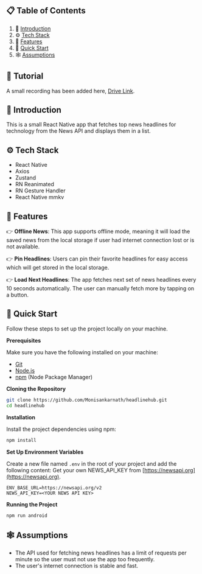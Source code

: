 ## 📋 Table of Contents

1. 🤖 [Introduction](#introduction)
2. ⚙️ [Tech Stack](#tech-stack)
3. 🔋 [Features](#features)
4. 🤸 [Quick Start](#quick-start)
5. 🕸️ [Assumptions](#assumptions)

## 🚨 Tutorial

A small recording has been added here, <a href="https://drive.google.com/file/d/11bBbccy-2I6UCbpX1MkQ_8jksis2JoYo/view?usp=sharing" target="_blank">Drive Link</a>.

## <a name="introduction">🤖 Introduction</a>

This is a small React Native app that fetches top news headlines for technology from the News API and displays them in a list.

## <a name="tech-stack">⚙️ Tech Stack</a>

- React Native
- Axios
- Zustand
- RN Reanimated
- RN Gesture Handler
- React Native mmkv

## <a name="features">🔋 Features</a>

👉 **Offline News**: This app supports offline mode, meaning it will load the saved news from the local storage if user had internet connection lost or is not available.

👉 **Pin Headlines**: Users can pin their favorite headlines for easy access which will get stored in the local storage.

👉 **Load Next Headlines**: The app fetches next set of news headlines every 10 seconds automatically. The user can manually fetch more by tapping on a button.

## <a name="quick-start">🤸 Quick Start</a>

Follow these steps to set up the project locally on your machine.

**Prerequisites**

Make sure you have the following installed on your machine:

- [Git](https://git-scm.com/)
- [Node.js](https://nodejs.org/en)
- [npm](https://www.npmjs.com/) (Node Package Manager)

**Cloning the Repository**

```bash
git clone https://github.com/Monisankarnath/headlinehub.git
cd headlinehub
```

**Installation**

Install the project dependencies using npm:

```bash
npm install
```

**Set Up Environment Variables**

Create a new file named `.env` in the root of your project and add the following content:
Get your own NEWS_API_KEY from [https://newsapi.org](https://newsapi.org).

```env
ENV_BASE_URL=https://newsapi.org/v2
NEWS_API_KEY=<YOUR NEWS API KEY>

```

**Running the Project**

```bash
npm run android
```

## <a name="assumptions">🕸️ Assumptions</a>

- The API used for fetching news headlines has a limit of requests per minute so the user must not use the app too frequently.
- The user's internet connection is stable and fast.
